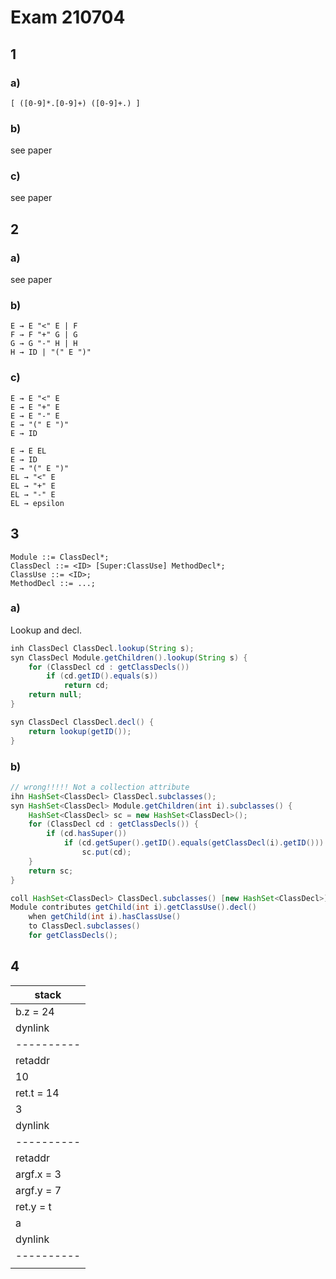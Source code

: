 # Exam 210704

## 1 

### a)

`[ ([0-9]*.[0-9]+) ([0-9]+.) ]`

### b) 

see paper 

### c) 

see paper 

## 2 

### a) 

see paper

### b) 

```
E → E "<" E | F 
F → F "+" G | G
G → G "-" H | H 
H → ID | "(" E ")"
```

### c) 

```
E → E "<" E
E → E "+" E
E → E "-" E
E → "(" E ")"
E → ID 

E → E EL
E → ID
E → "(" E ")"
EL → "<" E
EL → "+" E
EL → "-" E
EL → epsilon
``` 

## 3 

```
Module ::= ClassDecl*;
ClassDecl ::= <ID> [Super:ClassUse] MethodDecl*;
ClassUse ::= <ID>;
MethodDecl ::= ...;
```

### a) 

Lookup and decl.

```java
inh ClassDecl ClassDecl.lookup(String s);
syn ClassDecl Module.getChildren().lookup(String s) {
    for (ClassDecl cd : getClassDecls())
        if (cd.getID().equals(s))
            return cd;
    return null;
}

syn ClassDecl ClassDecl.decl() {
    return lookup(getID());
}
```

### b)


```java
// wrong!!!!! Not a collection attribute
ihn HashSet<ClassDecl> ClassDecl.subclasses();
syn HashSet<ClassDecl> Module.getChildren(int i).subclasses() {
    HashSet<ClassDecl> sc = new HashSet<ClassDecl>();
    for (ClassDecl cd : getClassDecls()) {
        if (cd.hasSuper()) 
            if (cd.getSuper().getID().equals(getClassDecl(i).getID()))
                sc.put(cd);
    }
    return sc;
}
```

```java 
coll HashSet<ClassDecl> ClassDecl.subclasses() [new HashSet<ClassDecl>];
Module contributes getChild(int i).getClassUse().decl()
    when getChild(int i).hasClassUse()
    to ClassDecl.subclasses()
    for getClassDecls();
```

## 4

| stack      |
| ---------- |
| b.z = 24   |
| dynlink    |
| ---------- |
| retaddr    |
| 10         |
| ret.t = 14 |
| 3          |
| dynlink    |
| ---------- |
| retaddr    |
| argf.x = 3 |
| argf.y = 7 |
| ret.y = t  |
| a          |
| dynlink    |
| ---------- |
|            |
